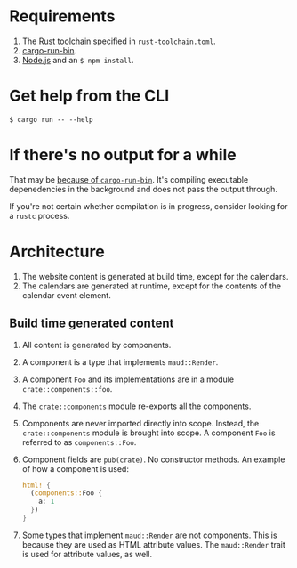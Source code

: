 # Requirements


1. The [Rust toolchain](https://rust-lang.github.io/rustup/concepts/toolchains.html) specified in `rust-toolchain.toml`.
1. [cargo-run-bin](https://crates.io/crates/cargo-run-bin).
1. [Node.js](https://nodejs.org) and an `$ npm install`.

# Get help from the CLI

```
$ cargo run -- --help
```

# If there's no output for a while

That may be [because of `cargo-run-bin`](https://github.com/dustinblackman/cargo-run-bin/issues/2).
It's compiling executable depenedencies in the background and does not pass the output through.

If you're not certain whether compilation is in progress, consider looking for a `rustc` process.

# Architecture

1. The website content is generated at build time, except for the calendars.
1. The calendars are generated at runtime, except for the contents of the calendar event element.

## Build time generated content

1. All content is generated by components.
1. A component is a type that implements `maud::Render`.
1. A component `Foo` and its implementations are in a module `crate::components::foo`.
1. The `crate::components` module re-exports all the components.
1. Components are never imported directly into scope.
   Instead, the `crate::components` module is brought into scope.
   A component `Foo` is referred to as `components::Foo`.
1. Component fields are `pub(crate)`. No constructor methods.
   An example of how a component is used:

   ```rust
   html! {
     (components::Foo {
       a: 1
     })
   }
   ```
1. Some types that implement `maud::Render` are not components.
   This is because they are used as HTML attribute values.
   The `maud::Render` trait is used for attribute values, as well.
